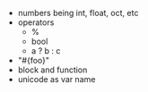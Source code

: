- numbers being int, float, oct, etc
- operators
  - %
  - bool
  - a ? b : c
- "#{foo}"
- block and function
- unicode as var name
